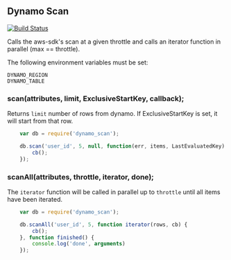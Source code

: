 
## Dynamo Scan

[![Build Status](https://semaphoreci.com/api/v1/projects/332eaa5b-1306-4842-8c92-6e43944125f2/500398/badge.svg)](https://semaphoreci.com/lp/dynamo_scan)      


Calls the aws-sdk's scan at a given throttle and calls an iterator function in parallel (max == throttle).

The following environment variables must be set:
```
DYNAMO_REGION
DYNAMO_TABLE
```

### scan(attributes, limit, ExclusiveStartKey, callback);

Returns `limit` number of rows from dynamo. If ExclusiveStartKey is set, it will start from that row.

```js
    var db = require('dynamo_scan');

    db.scan('user_id', 5, null, function(err, items, LastEvaluatedKey)         
        cb();
    });
```


### scanAll(attributes, throttle, iterator, done);

The `iterator` function will be called in parallel up to `throttle` until all items have been iterated.

```js
    var db = require('dynamo_scan');

    db.scanAll('user_id', 5, function iterator(rows, cb) { 
        cb();
    }, function finished() { 
        console.log('done', arguments) 
    });
```